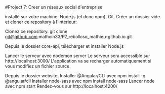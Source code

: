 #Project  7: Creer un réseaux social d'entreprise


installé sur votre machine:
Node.js (et donc npm),
Git.
Créer un dossier vide et cloner ce repository à l'intérieur:

Clonez ce repository.
git clone git@github.com:mathoin33/P7_rebolloso_mathieu-github.io.git

Depuis le dossier core-api, télécharger et installer Node.js

Lancer le serveur avec nodemon server Le serveur sera accessible sur http://localhost:3000/ L'application va se recharger automatiquement si vous modifiez un fichier source.

Depuis le dossier website, Installer @Angular/CLI avec npm install -g @angular/cli Installer node-sass avec npm install node-sass Lancer node avec npm start Rendez-vous sur http://localhost:4200/



